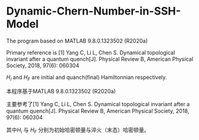 # Dynamic-Chern-Number-in-SSH-Model

The program based on MATLAB 9.8.0.1323502 (R2020a)

Primary reference is [1] Yang C, Li L, Chen S. Dynamical topological invariant after a quantum quench[J]. Physical Review B, American Physical Society, 2018, 97(6): 060304

$H_i$ and $H_F$ are initial and quanch(final) Hamiltonnian respectively. 

本程序基于MATLAB 9.8.0.1323502 (R2020a)

主要参考了[1] Yang C, Li L, Chen S. Dynamical topological invariant after a quantum quench[J]. Physical Review B, American Physical Society, 2018, 97(6): 060304

其中$H_i$ 与 $H_F$ 分别为初始哈密顿量与淬火（末态）哈密顿量。
